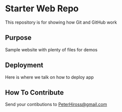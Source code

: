 # Starter Web Repo

This repository is for showing how Git and GitHub work

## Purpose

Sample website with plenty of files for demos

## Deployment

Here is where we talk on how to deploy app

## How To Contribute

Send your contibutions to PeterHiross@gmail.com
